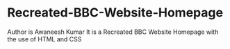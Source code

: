 # Recreated-BBC-Website-Homepage
 Author is Awaneesh Kumar It is a Recreated BBC Website Homepage with the use of HTML and CSS
